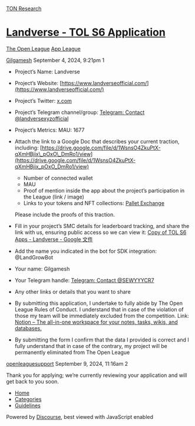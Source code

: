 [TON Research](/)

# [Landverse - TOL S6 Application](/t/landverse-tol-s6-application/30928)

[The Open League](/c/the-open-league/app-leaderboard/58)  [App League](/c/the-open-league/app-leaderboard/58) 

    

[Gilgamesh](https://tonresear.ch/u/Gilgamesh)  September 4, 2024, 9:21pm  1

*   Project’s Name: Landverse
    
*   Project’s Website: [https://www.landverseofficial.com/](https://www.landverseofficial.com/)
    
*   Project’s Twitter: [x.com](https://x.com/Landverse_xyz)
    
*   Project’s Telegram channel/group: [Telegram: Contact @landversexyzofficial](https://t.me/landversexyzofficial)
    
*   Project’s Metrics: MAU: 1677
    
*   Attach the link to a Google Doc that describes your current traction, including: [https://drive.google.com/file/d/1WsnsO4ZkuPtX-qXmHBjix\_pOxO\_DmRo1/view](https://drive.google.com/file/d/1WsnsO4ZkuPtX-qXmHBjix_pOxO_DmRo1/view)
    
    *   Number of connected wallet
    *   MAU
    *   Proof of mention inside the app about the project’s participation in the League (link / image)
    *   Links to your tokens and NFT collections: [Pallet Exchange](https://pallet.exchange/collection/sei-lands)
    
    Please include the proofs of this traction.
    
*   Fill in your project’s SMC details for leaderboard tracking, and share the link with us, ensuring public access so we can view it: [Copy of TOL S6 Apps - Landverse - Google 文件](https://docs.google.com/document/d/1NW621nGyND6DR4FM-CawZadNRRGIi-3diNaJb4jC6S4/edit?usp=sharing)
    
*   Add the name you indicated in the bot for SDK integration: @LandGrowBot
    
*   Your name: Gilgamesh
    
*   Your Telegram handle: [Telegram: Contact @SEWYYYCR7](https://t.me/SEWYYYCR7)
    
*   Any other links or details that you want to share
    
*   By submitting this application, I undertake to fully abide by The Open League Rules of Conduct. I understand that in case of the violation of those my team will be immediately excluded from the competition. Link: [Notion – The all-in-one workspace for your notes, tasks, wikis, and databases.](https://ton-org.notion.site/The-Open-League-Rules-of-Conduct-04f4a0fedf1a401687075f5efd83de68)
    
*   By submitting the form I confirm that the data I provided is correct and I fully understand that in case of the contrary, my project will be permanently eliminated from The Open League
    

 

[openleaguesupport](https://tonresear.ch/u/openleaguesupport) September 9, 2024, 11:16am  2

Thank you for applying; we’re currently reviewing your application and will get back to you soon.

 

*   [Home](/)
*   [Categories](/categories)
*   [Guidelines](/guidelines)

Powered by [Discourse](https://www.discourse.org), best viewed with JavaScript enabled